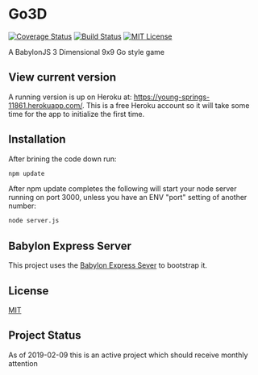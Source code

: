 # Go3D

[![Coverage Status](https://coveralls.io/repos/github/yazheirx/Go3D/badge.svg)](https://coveralls.io/github/yazheirx/Go3D)
[![Build Status][travis-badge]][travis]
[![MIT License][license-badge]][license]

A BabylonJS 3 Dimensional 9x9 Go style game

## View current version

A running version is up on Heroku at: https://young-springs-11861.herokuapp.com/. This is a free Heroku account so it will take some time for the app to initialize the first time.

## Installation

After brining the code down run:

```bash
npm update
```

After npm update completes the following will start your node server running on port 3000, unless you have an ENV "port" setting of another number:

```bash
node server.js
```
## Babylon Express Server
This project uses the [Babylon Express Sever](https://github.com/yazheirx/babylon_express_server) to bootstrap it.

## License

[MIT](https://github.com/yazheirx/go3/blob/master/LICENSE)

## Project Status

As of 2019-02-09 this is an active project which should receive monthly attention

[coverage-badge]: https://coveralls.io/github/yazheirx/Go3D
[coverage]: https://coveralls.io/repos/github/yazheirx/Go3D/badge.svg
[travis-badge]: https://travis-ci.com/yazheirx/Go3D.svg?branch=master
[travis]: https://travis-ci.com/yazheirx/Go3D.svg
[license-badge]: https://img.shields.io/badge/license-MIT-blue.svg?style=flat-square
[license]: https://github.com/yazheirx/go3/blob/master/LICENSE
